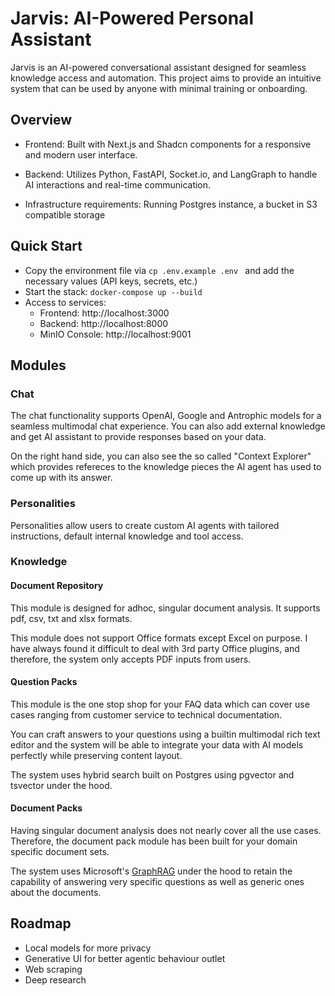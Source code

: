 # Jarvis: AI-Powered Personal Assistant

Jarvis is an AI-powered conversational assistant designed for seamless knowledge access and automation. This project aims to provide an intuitive system that can be used by anyone with minimal training or onboarding.

## Overview

- Frontend: Built with Next.js and Shadcn components for a responsive and modern user interface.

- Backend: Utilizes Python, FastAPI, Socket.io, and LangGraph to handle AI interactions and real-time communication.

- Infrastructure requirements: Running Postgres instance, a bucket in S3 compatible storage

## Quick Start

- Copy the environment file via ```cp .env.example .env ``` and add the necessary values (API keys, secrets, etc.)
- Start the stack: ``` docker-compose up --build ```
- Access to services:
    - Frontend: http://localhost:3000
    - Backend: http://localhost:8000
    - MinIO Console: http://localhost:9001

## Modules

### Chat 

The chat functionality supports OpenAI, Google and Antrophic models for a seamless multimodal chat experience. You can also add external knowledge and get AI assistant to provide responses based on your data. 

On the right hand side, you can also see the so called "Context Explorer" which provides refereces to the knowledge pieces the AI agent has used to come up with its answer.

### Personalities

Personalities allow users to create custom AI agents with tailored instructions, default internal knowledge and tool access.

### Knowledge

#### Document Repository

This module is designed for adhoc, singular document analysis. It supports pdf, csv, txt and xlsx formats. 

This module does not support Office formats except Excel on purpose. I have always found it difficult to deal with 3rd party Office plugins, and therefore, the system only accepts PDF inputs from users.

#### Question Packs

This module is the one stop shop for your FAQ data which can cover use cases ranging from customer service to technical documentation.

You can craft answers to your questions using a builtin multimodal rich text editor and the system will be able to integrate your data with AI models perfectly while preserving content layout.

The system uses hybrid search built on Postgres using pgvector and tsvector under the hood.

#### Document Packs

Having singular document analysis does not nearly cover all the use cases. Therefore, the document pack module has been built for your domain specific document sets.

The system uses Microsoft's [GraphRAG](https://microsoft.github.io/graphrag/) under the hood to retain the capability of answering very specific questions as well as generic ones about the documents.

## Roadmap

- Local models for more privacy
- Generative UI for better agentic behaviour outlet
- Web scraping
- Deep research
